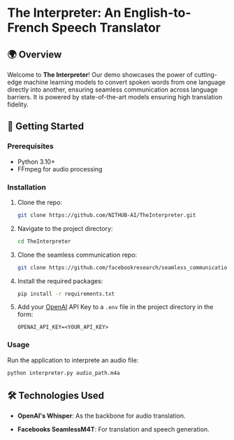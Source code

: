 # The Interpreter: An English-to-French Speech Translator

## 🌍 Overview

Welcome to **The Interpreter**! Our demo showcases the power of cutting-edge machine learning models to convert spoken words from one language directly into another, ensuring seamless communication across language barriers. It is powered by state-of-the-art models ensuring high translation fidelity.
  

## 🚀 Getting Started

### Prerequisites

- Python 3.10+
- FFmpeg for audio processing

### Installation

1. Clone the repo:
   ```sh
   git clone https://github.com/NITHUB-AI/TheInterpreter.git
   ```

2. Navigate to the project directory:
   ```sh
   cd TheInterpreter
   ```

3. Clone the seamless communication repo:
    ```sh
    git clone https://github.com/facebookresearch/seamless_communication.git
    ```
    
4. Install the required packages:
   ```sh
   pip install -r requirements.txt
   ```

5. Add your [OpenAI](https://platform.openai.com/) API Key to a `.env` file in the project directory in the form:
   ```
   OPENAI_API_KEY=<YOUR_API_KEY>
   ```

### Usage

Run the application to interprete an audio file:
   ```sh
   python interpreter.py audio_path.m4a
   ```

## 🛠️ Technologies Used
  
- **OpenAI's Whisper**: As the backbone for audio translation.
  
- **Facebooks SeamlessM4T**: For translation and speech generation.